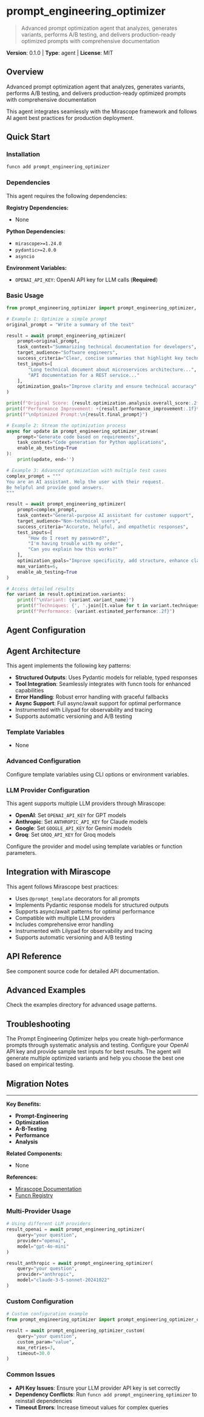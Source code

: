 # prompt_engineering_optimizer
> Advanced prompt optimization agent that analyzes, generates variants, performs A/B testing, and delivers production-ready optimized prompts with comprehensive documentation

**Version**: 0.1.0 | **Type**: agent | **License**: MIT

## Overview

Advanced prompt optimization agent that analyzes, generates variants, performs A/B testing, and delivers production-ready optimized prompts with comprehensive documentation

This agent integrates seamlessly with the Mirascope framework and follows AI agent best practices for production deployment.

## Quick Start

### Installation

```bash
funcn add prompt_engineering_optimizer
```

### Dependencies

This agent requires the following dependencies:

**Registry Dependencies:**

- None

**Python Dependencies:**

- `mirascope>=1.24.0`
- `pydantic>=2.0.0`
- `asyncio`

**Environment Variables:**

- `OPENAI_API_KEY`: OpenAI API key for LLM calls (**Required**)

### Basic Usage

```python
from prompt_engineering_optimizer import prompt_engineering_optimizer, prompt_engineering_optimizer_stream

# Example 1: Optimize a simple prompt
original_prompt = "Write a summary of the text"

result = await prompt_engineering_optimizer(
    prompt=original_prompt,
    task_context="Summarizing technical documentation for developers",
    target_audience="Software engineers",
    success_criteria="Clear, concise summaries that highlight key technical points",
    test_inputs=[
        "Long technical document about microservices architecture...",
        "API documentation for a REST service..."
    ],
    optimization_goals="Improve clarity and ensure technical accuracy"
)

print(f"Original Score: {result.optimization.analysis.overall_score:.2f}")
print(f"Performance Improvement: +{result.performance_improvement:.1f}%")
print(f"\nOptimized Prompt:\n{result.final_prompt}")

# Example 2: Stream the optimization process
async for update in prompt_engineering_optimizer_stream(
    prompt="Generate code based on requirements",
    task_context="Code generation for Python applications",
    enable_ab_testing=True
):
    print(update, end='')

# Example 3: Advanced optimization with multiple test cases
complex_prompt = """
You are an AI assistant. Help the user with their request.
Be helpful and provide good answers.
"""

result = await prompt_engineering_optimizer(
    prompt=complex_prompt,
    task_context="General-purpose AI assistant for customer support",
    target_audience="Non-technical users",
    success_criteria="Accurate, helpful, and empathetic responses",
    test_inputs=[
        "How do I reset my password?",
        "I'm having trouble with my order",
        "Can you explain how this works?"
    ],
    optimization_goals="Improve specificity, add structure, enhance clarity",
    max_variants=6,
    enable_ab_testing=True
)

# Access detailed results
for variant in result.optimization.variants:
    print(f"\nVariant: {variant.variant_name}")
    print(f"Techniques: {', '.join([t.value for t in variant.techniques_applied])}")
    print(f"Performance: {variant.estimated_performance:.2f}")
```

## Agent Configuration

## Agent Architecture

This agent implements the following key patterns:

- **Structured Outputs**: Uses Pydantic models for reliable, typed responses
- **Tool Integration**: Seamlessly integrates with funcn tools for enhanced capabilities
- **Error Handling**: Robust error handling with graceful fallbacks
- **Async Support**: Full async/await support for optimal performance
- Instrumented with Lilypad for observability and tracing
- Supports automatic versioning and A/B testing

### Template Variables

- None

### Advanced Configuration

Configure template variables using CLI options or environment variables.

### LLM Provider Configuration

This agent supports multiple LLM providers through Mirascope:

- **OpenAI**: Set `OPENAI_API_KEY` for GPT models
- **Anthropic**: Set `ANTHROPIC_API_KEY` for Claude models
- **Google**: Set `GOOGLE_API_KEY` for Gemini models
- **Groq**: Set `GROQ_API_KEY` for Groq models

Configure the provider and model using template variables or function parameters.

## Integration with Mirascope

This agent follows Mirascope best practices:

- Uses `@prompt_template` decorators for all prompts
- Implements Pydantic response models for structured outputs
- Supports async/await patterns for optimal performance
- Compatible with multiple LLM providers
- Includes comprehensive error handling
- Instrumented with Lilypad for observability and tracing
- Supports automatic versioning and A/B testing

## API Reference

See component source code for detailed API documentation.

## Advanced Examples

Check the examples directory for advanced usage patterns.

## Troubleshooting

The Prompt Engineering Optimizer helps you create high-performance prompts through systematic analysis and testing. Configure your OpenAI API key and provide sample test inputs for best results. The agent will generate multiple optimized variants and help you choose the best one based on empirical testing.

## Migration Notes

---

**Key Benefits:**

- **Prompt-Engineering**
- **Optimization**
- **A-B-Testing**
- **Performance**
- **Analysis**

**Related Components:**

- None

**References:**

- [Mirascope Documentation](https://mirascope.com)
- [Funcn Registry](https://github.com/funcn-ai/funcn)

### Multi-Provider Usage

```python
# Using different LLM providers
result_openai = await prompt_engineering_optimizer(
    query="your question",
    provider="openai",
    model="gpt-4o-mini"
)

result_anthropic = await prompt_engineering_optimizer(
    query="your question",
    provider="anthropic",
    model="claude-3-5-sonnet-20241022"
)
```

### Custom Configuration

```python
# Custom configuration example
from prompt_engineering_optimizer import prompt_engineering_optimizer_custom

result = await prompt_engineering_optimizer_custom(
    query="your question",
    custom_param="value",
    max_retries=3,
    timeout=30.0
)
```

### Common Issues

- **API Key Issues**: Ensure your LLM provider API key is set correctly
- **Dependency Conflicts**: Run `funcn add prompt_engineering_optimizer` to reinstall dependencies
- **Timeout Errors**: Increase timeout values for complex queries
